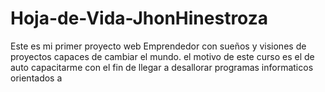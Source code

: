# Hoja-de-Vida-JhonHinestroza
Este es mi primer proyecto web 
Emprendedor con sueños y visiones  de proyectos capaces de cambiar el mundo.
el motivo de este curso es el de auto capacitarme con el fin de llegar a desallorar programas informaticos orientados a
